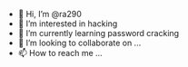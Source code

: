 - 👋 Hi, I’m @ra290
- 👀 I’m interested in hacking
- 🌱 I’m currently learning password cracking
- 💞️ I’m looking to collaborate on ...
- 📫 How to reach me ...

<!---
ra290/ra290 is a ✨ special ✨ repository because its `README.md` (this file) appears on your GitHub profile.
You can click the Preview link to take a look at your changes.
--->
